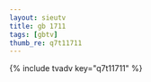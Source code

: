 ```yaml
--- 
layout: sieutv
title: gb 1711
tags: [gbtv]
thumb_re: q7t11711
---
```

{% include tvadv key="q7t11711" %} 
